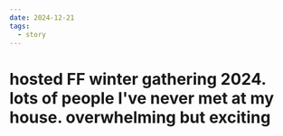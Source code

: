 ```yaml
---
date: 2024-12-21
tags:
  - story
---
```

# hosted FF winter gathering 2024. lots of people I've never met at my house. overwhelming but exciting

